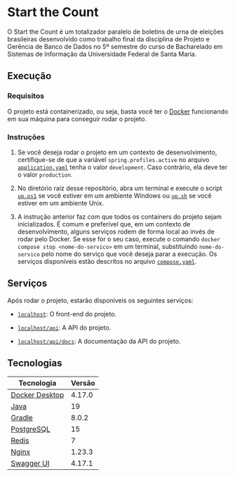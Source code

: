 # Start the Count

O Start the Count é um totalizador paralelo de boletins de urna de eleições brasileiras desenvolvido como trabalho final da disciplina de Projeto e Gerência de Banco de Dados no 5º semestre do curso de Bacharelado em Sistemas de Informação da Universidade Federal de Santa Maria.

## Execução

### Requisitos

O projeto está containerizado, ou seja, basta você ter o [Docker][docker] funcionando em sua máquina para conseguir rodar o projeto.

### Instruções

1. Se você deseja rodar o projeto em um contexto de desenvolvimento, certifique-se de que a variável `spring.profiles.active` no arquivo [`application.yaml`][arquivo-configuracao-spring-boot] tenha o valor `development`. Caso contrário, ela deve ter o valor `production`.

2. No diretório raíz desse repositório, abra um terminal e execute o script [`up.ps1`][arquivo-inicializacao-windows] se você estiver em um ambiente Windows ou [`up.sh`][arquivo-inicializacao-unix] se você estiver em um ambiente Unix.

3. A instrução anterior faz com que todos os containers do projeto sejam inicializados. É comum e preferível que, em um contexto de desenvolvimento, alguns serviços rodem de forma local ao invés de rodar pelo Docker. Se esse for o seu caso, execute o comando `docker compose stop <nome-do-servico>` em um terminal, substituindo `nome-do-servico` pelo nome do serviço que você deseja parar a execução. Os serviços disponíveis estão descritos no arquivo [`compose.yaml`][arquivo-compose-docker].

## Serviços

Após rodar o projeto, estarão disponíveis os seguintes serviços:

- [`localhost`][endpoint-front-end]: O front-end do projeto.

- [`localhost/api`][endpoint-api]: A API do projeto.

- [`localhost/api/docs`][endpoint-documentacao-api]: A documentação da API do projeto.

## Tecnologias

| Tecnologia                       | Versão |
| -------------------------------- | ------ |
| [Docker Desktop][docker-desktop] | 4.17.0 |
| [Java][java]                     | 19     |
| [Gradle][gradle]                 | 8.0.2  |
| [PostgreSQL][postgreSQL]         | 15     |
| [Redis][redis]                   | 7      |
| [Nginx][nginx]                   | 1.23.3 |
| [Swagger UI][swagger-ui]         | 4.17.1 |

[docker]:                           <https://www.docker.com/>                        "Docker"
[arquivo-configuracao-spring-boot]: <./back-end/src/main/resources/application.yaml> "Arquivo de configuração do Spring Boot"
[arquivo-inicializacao-windows]:    <./up.ps1>                                       "Arquivo de inicialização para Windows"
[arquivo-inicializacao-unix]:       <./up.sh>                                        "Arquivo de inicialização para Unix"
[arquivo-compose-docker]:           <./compose.yaml>                                 "Arquivo Compose do Docker"
[endpoint-front-end]:               <http://localhost>                               "Endpoint do front-end"
[endpoint-api]:                     <http://localhost/api>                           "Endpoint da API"
[endpoint-documentacao-api]:        <http://localhost/api/docs>                      "Endpoint da documentação da API"
[docker-desktop]:                   <https://docs.docker.com/desktop/>               "Docker Desktop"
[java]:                             <https://java.com>                               "Java"
[gradle]:                           <https://gradle.org/>                            "Gradle"
[postgreSQL]:                       <https://www.postgresql.org/>                    "PostgreSQL"
[redis]:                            <https://redis.io/>                              "Redis"
[nginx]:                            <https://www.nginx.com/>                         "Nginx"
[swagger-ui]:                       <https://swagger.io/>                            "Swagger UI"
